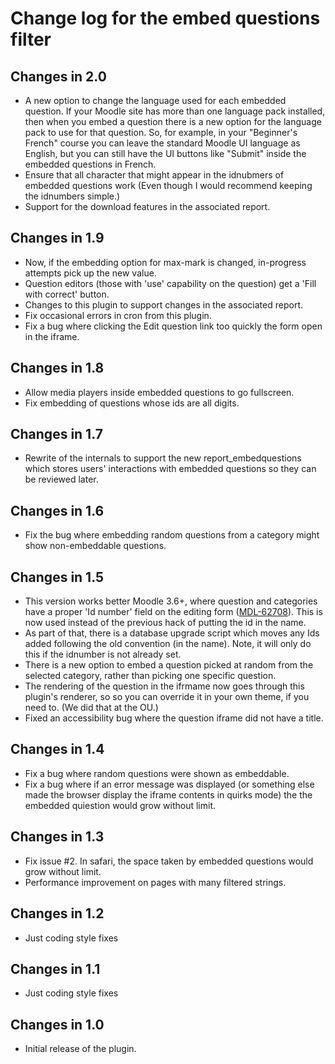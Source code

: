 # Change log for the embed questions filter


## Changes in 2.0

* A new option to change the language used for each embedded question. If your Moodle site
  has more than one language pack installed, then when you embed a question there is a
  new option for the language pack to use for that question. So, for example,
  in your "Beginner's French" course you can leave the standard Moodle UI language
  as English, but you can still have the UI buttons like "Submit" inside the embedded questions
  in French.
* Ensure that all character that might appear in the idnubmers of embedded questions work
  (Even though I would recommend keeping the idnumbers simple.)
* Support for the download features in the associated report.


## Changes in 1.9

* Now, if the embedding option for max-mark is changed, in-progress attempts pick up the new value.
* Question editors (those with 'use' capability on the question) get a 'Fill with correct' button.
* Changes to this plugin to support changes in the associated report.
* Fix occasional errors in cron from this plugin.
* Fix a bug where clicking the Edit question link too quickly the form open in the iframe.


## Changes in 1.8

* Allow media players inside embedded questions to go fullscreen.
* Fix embedding of questions whose ids are all digits.


## Changes in 1.7

* Rewrite of the internals to support the new report_embedquestions which stores
  users' interactions with embedded questions so they can be reviewed later.

## Changes in 1.6

* Fix the bug where embedding random questions from a category might show non-embeddable questions.

## Changes in 1.5

* This version works better Moodle 3.6+, where question and categories have a proper 'Id number'
  field on the editing form ([MDL-62708](https://tracker.moodle.org/browse/MDL-62708)).
  This is now used instead of the previous hack of putting the id in the name.
* As part of that, there is a database upgrade script which moves any Ids added
  following the old convention (in the name). Note, it will only do this if the idnumber
  is not already set.
* There is a new option to embed a question picked at random from the selected category,
  rather than picking one specific question.
* The rendering of the question in the ifrmame now goes through this plugin's renderer, so
  so you can override it in your own theme, if you need to. (We did that at the OU.)
* Fixed an accessibility bug where the question iframe did not have a title.

## Changes in 1.4

* Fix a bug where random questions were shown as embeddable.
* Fix a bug where if an error message was displayed (or something else made the browser
  display the iframe contents in quirks mode) the the embedded quiestion would grow without limit.

## Changes in 1.3

* Fix issue #2. In safari, the space taken by embedded questions would grow without limit.
* Performance improvement on pages with many filtered strings.


## Changes in 1.2

* Just coding style fixes


## Changes in 1.1

* Just coding style fixes


## Changes in 1.0

* Initial release of the plugin.
